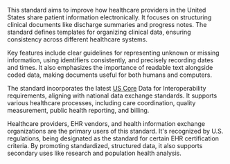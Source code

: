 This standard aims to improve how healthcare providers in the United States share patient information electronically. It focuses on structuring clinical documents like discharge summaries and progress notes. The standard defines templates for organizing clinical data, ensuring consistency across different healthcare systems.

Key features include clear guidelines for representing unknown or missing information, using identifiers consistently, and precisely recording dates and times. It also emphasizes the importance of readable text alongside coded data, making documents useful for both humans and computers.

The standard incorporates the latest [US Core](https://build.fhir.org/ig/HL7/hl7.fhir.us.core) Data for Interoperability requirements, aligning with national data exchange standards. It supports various healthcare processes, including care coordination, quality measurement, public health reporting, and billing.

Healthcare providers, EHR vendors, and health information exchange organizations are the primary users of this standard. It's recognized by U.S. regulations, being designated as the standard for certain EHR certification criteria. By promoting standardized, structured data, it also supports secondary uses like research and population health analysis.